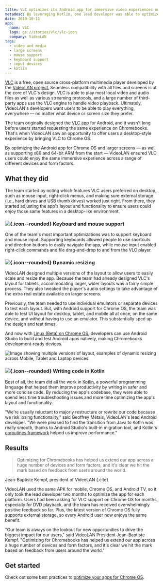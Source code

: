 ```yaml
---
title: VLC optimizes its Android app for immersive video experiences on larger screens
metadesc: By leveraging Kotlin, one lead developer was able to optimize their Android app for Chrome OS and Android TV in only two months, delighting their users.
date: 2019-10-11
app:
  name: VLC
  logo: gs://stories/vlc/vlc-icon
  company: VideoLAN
tags:
  - video and media
  - large screens
  - mouse support
  - keyboard support
  - input devices
  - kotlin
---
```


[VLC](https://www.videolan.org/vlc/index.html) is a free, open source cross-platform multimedia player developed by the [VideoLAN project.](https://www.videolan.org/) Seamless compatibility with all files and screens is at the core of VLC's design. VLC is able to play most local video and audio files as well as various streaming protocols, and a large number of third-party apps use the VLC engine to handle video playback. Ultimately, VideoLAN's developers want users to be able to play everything, everywhere — no matter what device or screen size they prefer.

The team originally designed the [VLC app](https://play.google.com/store/apps/details?id=org.videolan.vlc) for Android, and it wasn't long before users started requesting the same experience on Chromebooks. That's when VideoLAN saw an opportunity to offer users a desktop-style experience by bringing VLC to Chrome OS.

By optimizing the Android app for Chrome OS and larger screens — as well as supporting x86 and 64-bit ARM from the start — VideoLAN ensured VLC users could enjoy the same immersive experience across a range of different devices and form factors.

## What they did

The team started by noting which features VLC users preferred on desktop, such as mouse input, right-click menus, and making sure external storage (i.e., hard drives and USB thumb drives) worked just right. From there, they started adjusting the app's layout and functionality to ensure users could enjoy those same features in a desktop-like environment.

### ![](/images/icons/keyboard.png){.icon--rounded} Keyboard and mouse support

One of the team's most important optimizations was to support keyboard and mouse input. Supporting keyboards allowed people to use shortcuts and direction buttons to easily navigate the app, while mouse input enabled right-click commands and file drag-and-drop to and from the VLC player.

### ![](/images/icons/aspect_ratio.png){.icon--rounded} Dynamic resizing

VideoLAN designed multiple versions of the layout to allow users to easily scale and resize the app. Because the team had already designed VLC's layout for tablets, accommodating larger, wider layouts was a fairly simple process. They also tweaked the player's audio settings to take advantage of the extra real estate available on larger screens.

Previously, the team needed to use individual emulators or separate devices to test each layout. But, with Android support for Chrome OS, the team was able to test UI layout for desktop, tablet, and mobile all at once, on the same device, and without having to use an emulator. This substantially sped up the design and test times.

And now with [Linux (Beta) on Chrome OS](/{{locale.code}}/linux), developers can use Android Studio to build and test Android apps natively, making Chromebooks development-ready devices.

![Image showing multiple versions of layout, examples of dynamic resizing across Mobile, Tablet and Laptop devices.](gs://stories/vlc/vlc-1)

### ![](/images/icons/code.png){.icon--rounded} Writing code in Kotlin

Best of all, the team did all the work in [Kotlin](https://developer.android.com/kotlin), a powerful programming language that helped them improve productivity by writing in safer and more concise code. By reducing the app's codebase, they were able to spend less time troubleshooting issues and more time optimizing the app's layout and functionality.

"We're usually reluctant to majorly restructure or rewrite our code because we risk losing functionality," said Geoffrey Métais, VideoLAN's lead Android developer. "We were pleased to find the transition from Java to Kotlin was really smooth, thanks to Android Studio's built-in migration tool, and Kotlin's [coroutines framework](https://developer.android.com/kotlin/coroutines) helped us improve performance."

## Results

> Optimizing for Chromebooks has helped us extend our app across a huge number of devices and form factors, and it's clear we hit the mark based on feedback from users around the world.

Jean-Baptiste Kempf, president of VideoLAN {.cite}

VideoLAN used the same APK for mobile, Chrome OS, and Android TV, so it only took the lead developer two months to optimize the app for each platform. Users had been asking for VLC support on Chrome OS for months, especially for DVD playback, and the team has received overwhelmingly positive feedback so far. Plus, the latest version of Chrome OS fully supports external storage, so every Android user now enjoys the same benefit.

"Our team is always on the lookout for new opportunities to drive the biggest impact for our users," said VideoLAN President Jean-Baptiste Kempf. "Optimizing for Chromebooks has helped us extend our app across a huge number of devices and form factors, and it's clear we hit the mark based on feedback from users around the world."

## Get started

Check out some best practices to [optimize your apps for Chrome OS](/{{locale.code}}/android/optimizing).
